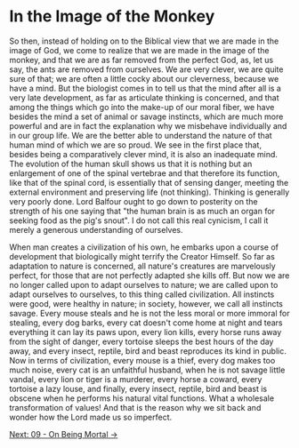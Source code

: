 # In the Image of the Monkey

So then, instead of holding on to the Biblical view that we are made in the
image of God, we come to realize that we are made in the image of the monkey,
and that we are as far removed from the perfect God, as, let us say, the ants
are removed from ourselves. We are very clever, we are quite sure of that; we
are often a little cocky about our cleverness, because we have a mind. But the
biologist comes in to tell us that the mind after all is a very late
development, as far as articulate thinking is concerned, and that among the
things which go into the make-up of our moral fiber, we have besides the mind a
set of animal or savage instincts, which are much more powerful and are in fact
the explanation why we misbehave individually and in our group life. We are the
better able to understand the nature of that human mind of which we are so
proud. We see in the first place that, besides being a comparatively clever
mind, it is also an inadequate mind. The evolution of the human skull shows us
that it is nothing but an enlargement of one of the spinal vertebrae and that
therefore its function, like that of the spinal cord, is essentially that of
sensing danger, meeting the external environment and preserving life (not
thinking). Thinking is generally very poorly done. Lord Balfour ought to go down
to posterity on the strength of his one saying that "the human brain is as much
an organ for seeking food as the pig's snout". I do not call this real cynicism,
I call it merely a generous understanding of ourselves.

When man creates a civilization of his own, he embarks upon a course of
development that biologically might terrify the Creator Himself. So far as
adaptation to nature is concerned, all nature's creatures are marvelously
perfect, for those that are not perfectly adapted she kills off. But now we are
no longer called upon to adapt ourselves to nature; we are called upon to adapt
ourselves to ourselves, to this thing called civilization. All instincts were
good, were healthy in nature; in society, however, we call all instincts savage.
Every mouse steals and he is not the less moral or more immoral for stealing,
every dog barks, every cat doesn't come home at night and tears everything it
can lay its paws upon, every lion kills, every horse runs away from the sight of
danger, every tortoise sleeps the best hours of the day away, and every insect,
reptile, bird and beast reproduces its kind in public. Now in terms of
civilization, every mouse is a thief, every dog makes too much noise, every cat
is an unfaithful husband, when he is not savage little vandal, every lion or
tiger is a murderer, every horse a coward, every tortoise a lazy louse, and
finally, every insect, reptile, bird and beast is obscene when he performs his
natural vital functions. What a wholesale transformation of values! And that is
the reason why we sit back and wonder how the Lord made us so imperfect.

[Next: 09 - On Being Mortal &rarr;](https://github.com/thaicuc/the-importance-of-living/blob/master/contents/09-on-being-mortal.md)
